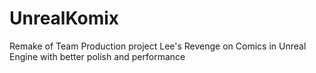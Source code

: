 # UnrealKomix
Remake of Team Production project Lee's Revenge on Comics in Unreal Engine with better polish and performance
